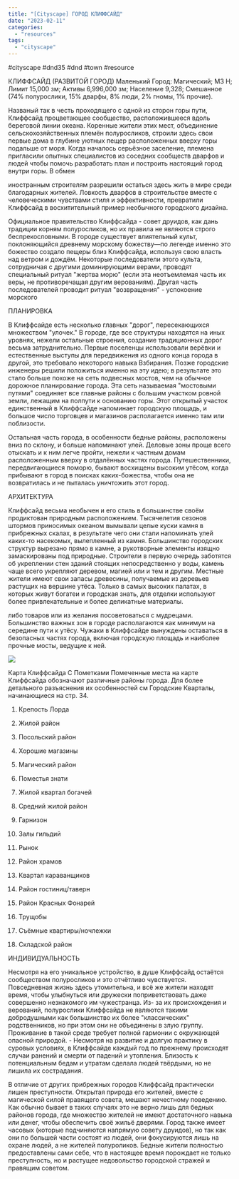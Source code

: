 ```yaml
---
title: "[Cityscape] ГОРОД КЛИФФСАЙД"
date: "2023-02-11"
categories: 
  - "resources"
tags: 
  - "cityscape"
---
```


#cityscape #dnd35 #dnd #town #resource

КЛИФФСАЙД (РАЗВИТОЙ ГОРОД) Маленький Город: Магический; МЗ Н; Лимит 15,000 зм; Активы 6,996,000 зм; Население 9,328; Смешанное (74% полурослики, 15% дварфы, 8% люди, 2% гномы, 1% прочие).

Названый так в честь проходящего с одной из сторон горы пути, Клиффсайд процветающее сообщество, расположившееся вдоль береговой линии океана. Коренные жители этих мест, объединение сельскохозяйственных племён полуросликов, строили здесь свои первые дома в глубине уютных пещер расположенных вверху горы подальше от моря. Когда началось серьёзное заселение, племена пригласили опытных специалистов из соседних сообществ дварфов и людей чтобы помочь разработать план и построить настоящий город внутри горы. В обмен

иностранным строителям разрешили остаться здесь жить в мире среди благодарных жителей. Ловкость дварфов в строительстве вместе с человеческими чувствами стиля и эффективности, превратили Клиффсайд в восхитительный пример необычного городского дизайна.

Официальное правительство Клиффсайда - совет друидов, как дань традиции корням полуросликов, но их правила не являются строго беспрекословными. В городе существует влиятельный культ, поклоняющийся древнему морскому божеству—по легенде именно это божество создало пещеры близ Клиффсайда, используя свою власть над ветром и дождём. Некоторые последователи этого культа, сотрудничая с другими доминирующими верами, проводят специальный ритуал "жертва морю" (если эта неотъемлемая часть их веры, не противоречащая другим верованиям). Другая часть последователей проводит ритуал "возвращения" - успокоение морского

ПЛАНИРОВКА

В Клиффсайде есть несколько главных "дорог", пересекающихся множеством "улочек." В городе, где все структуры находятся на иных уровнях, нежели остальные строения, создание традиционных дорог весьма затруднительно. Первые поселенцы использовали верёвки и естественные выступы для передвижения из одного конца города в другой, это требовало некоторого навыка Взбирания. Позже городские инженеры решили положиться именно на эту идею; в результате это стало больше похоже на сеть подвесных мостов, чем на обычное дорожное планирование города. Эта сеть называемая "мостовыми путями" соединяет все главные районы с большим участком ровной земли, лежащим на полпути к основанию горы. Этот открытый участок единственный в Клиффсайде напоминает городскую площадь, и большое число торговцев и магазинов располагается именно там или поблизости.

Остальная часть города, в особенности бедные районы, расположены вниз по склону, и больше напоминают улей. Деловые зоны проще всего отыскать и к ним легче пройти, нежели к частным домам расположенным вверху в отдалённых частях города. Путешественники, передвигающиеся поморю, бывают восхищены высоким утёсом, когда прибывают в город в поисках каких-божества, чтобы она не возвратилась и не пыталась уничтожить этот город.

АРХИТЕКТУРА    

Клиффсайд весьма необычен и его стиль в большинстве своём продиктован природным расположением. Тысячелетия сезонов штормов приносимых океаном вымывали целые куски камня в прибрежных скалах, в результате чего они стали напоминать улей каких-то насекомых, вылепленный из камня. Большинство городских структур вырезано прямо в камне, а рукотворные элементы изящно замаскированы под природные. Строители в первую очередь заботятся об укреплении стен зданий стоящих непосредственно у воды, камень чаще всего укрепляют деревом, магией или и тем и другим. Местные жители имеют свои запасы древесины, получаемые из деревьев растущих на вершине утёса. Только в самых высоких палатах, в которых живут богатеи и городская знать, для отделки используют более привлекательные и более деликатные материалы.

либо товаров или из желания посоветоваться с мудрецами. Большинство важных зон в городе располагаются как минимум на середине пути к утёсу. Чужаки в Клиффсайде вынуждены оставаться в безопасных частях города, включая городскую площадь и наиболее прочные мосты, ведущие к ней.

![](https://cyborgsandmages.com/wp-content/uploads/2023/02/021123_1509_cityscape1.png)

Карта Клиффсайда С Пометками Помеченные места на карте Клиффсайда обозначают различные районы города. Для более детального разъяснения их особенностей см Городские Кварталы, начинающиеся на стр. 34.

1. Крепость Лорда
    
2. Жилой район
    
3. Посольский район
    
4. Хорошие магазины
    
5. Магический район
    

6. Поместья знати

1. Жилой квартал богачей
    
2. Средний жилой район
    
3. Гарнизон
    
4. Залы гильдий
    
5. Рынок
    
6. Район храмов
    
7. Квартал караванщиков
    
8. Район гостиниц/таверн
    
9. Район Красных Фонарей
    
10. Трущобы
    
11. Съёмные квартиры/ночлежки
    
12. Складской район
    

ИНДИВИДУАЛЬНОСТЬ

Несмотря на его уникальное устройство, в душе Клиффсайд остаётся сообществом полуросликов и это отчётливо чувствуется. Повседневная жизнь здесь утомительна, и всё же жители находят время, чтобы улыбнуться или дружески поприветствовать даже совершенно незнакомого им чужестранца. Из- за их происхождения и верований, полурослики Клиффсайда не являются такими добродушными как большинство их более "классических" родственников, но при этом они не объединены в злую группу. Проживание в такой среде требует полной гармонии с окружающей опасной природой. - Несмотря на развитие и долгую практику в суровых условиях, в Клиффсайде каждый год по прежнему происходят случаи ранений и смерти от падений и утопления. Близость к потенциальным бедам и утратам сделала людей твёрдыми, но не лишила их сострадания.

В отличие от других прибрежных городов Клиффсайд практически лишен преступности. Открытая природа его жителей, вместе с магической силой правящего совета, мешают нечестному поведению. Как обычно бывает в таких случаях это не верно лишь для бедных районов города, где множество жителей не имеют достаточного навыка или денег, чтобы обеспечить своё жильё дверями. Город также имеет часовых (которые подчиняются напрямую совету друидов), но так как они по большей части состоят из людей, они фокусируются лишь на охране людей, а не жителей полуроликов. Бедные жители полностью предоставлены сами себе, что в настоящее время порождает не только преступность, но и растущее недовольство городской стражей и правящим советом.
